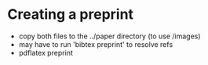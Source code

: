 # Creating a preprint

* copy both files to the ../paper directory  (to use /images)
* may have to run 'bibtex preprint' to resolve refs
* pdflatex preprint
